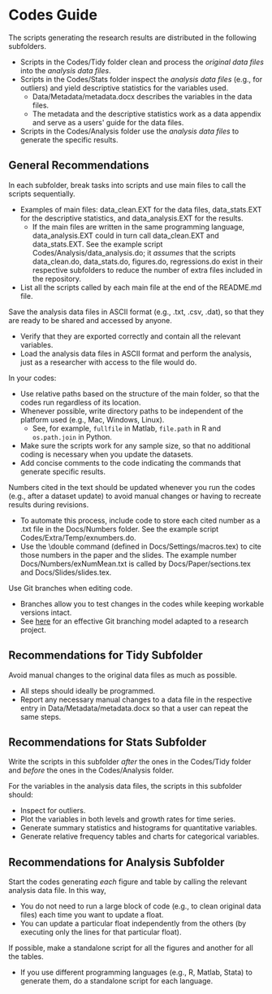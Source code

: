 # Codes Guide

The scripts generating the research results are distributed in the following subfolders.
- Scripts in the Codes/Tidy folder clean and process the *original data files* into the *analysis data files*.
- Scripts in the Codes/Stats folder inspect the *analysis data files* (e.g., for outliers) and yield descriptive statistics for the variables used.
	- Data/Metadata/metadata.docx describes the variables in the data files.
	- The metadata and the descriptive statistics work as a data appendix and serve as a users' guide for the data files.
- Scripts in the Codes/Analysis folder use the *analysis data files* to generate the specific results.


## General Recommendations
In each subfolder, break tasks into scripts and use main files to call the scripts sequentially.
- Examples of main files: data_clean.EXT for the data files, data_stats.EXT for the descriptive statistics, and data_analysis.EXT for the results.
	- If the main files are written in the same programming language, data_analysis.EXT could in turn call data_clean.EXT and data_stats.EXT. See the example script Codes/Analysis/data_analysis.do; it *assumes* that the scripts data_clean.do, data_stats.do, figures.do, regressions.do exist in their respective subfolders to reduce the number of extra files included in the repository.
- List all the scripts called by each main file at the end of the README.md file.

Save the analysis data files in ASCII format (e.g., .txt, .csv, .dat), so that they are ready to be shared and accessed by anyone.
- Verify that they are exported correctly and contain all the relevant variables.
- Load the analysis data files in ASCII format and perform the analysis, just as a researcher with access to the file would do.

In your codes:
- Use relative paths based on the structure of the main folder, so that the codes run regardless of its location.
- Whenever possible, write directory paths to be independent of the platform used (e.g., Mac, Windows, Linux).
	- See, for example, `fullfile` in Matlab, `file.path` in R and `os.path.join` in Python.
- Make sure the scripts work for any sample size, so that no additional coding is necessary when you update the datasets.
- Add concise comments to the code indicating the commands that generate specific results.

Numbers cited in the text should be updated whenever you run the codes (e.g., after a dataset update) to avoid manual changes or having to recreate results during revisions.
- To automate this process, include code to store each cited number as a .txt file in the Docs/Numbers folder. See the example script Codes/Extra/Temp/exnumbers.do.
- Use the \double command (defined in Docs/Settings/macros.tex) to cite those numbers in the paper and the slides. The example number Docs/Numbers/exNumMean.txt is called by Docs/Paper/sections.tex and Docs/Slides/slides.tex.

Use Git branches when editing code.
- Branches allow you to test changes in the codes while keeping workable versions intact.
- See [here](https://github.com/pavelsolis/Git-GitHub-Primer#driessens-branching-model) for an effective Git branching model adapted to a research project.


## Recommendations for Tidy Subfolder
Avoid manual changes to the original data files as much as possible.
- All steps should ideally be programmed.
- Report any necessary manual changes to a data file in the respective entry in Data/Metadata/metadata.docx so that a user can repeat the same steps.


## Recommendations for Stats Subfolder
Write the scripts in this subfolder *after* the ones in the Codes/Tidy folder and *before* the ones in the Codes/Analysis folder.

For the variables in the analysis data files, the scripts in this subfolder should:
- Inspect for outliers.
- Plot the variables in both levels and growth rates for time series.
- Generate summary statistics and histograms for quantitative variables.
- Generate relative frequency tables and charts for categorical variables.


## Recommendations for Analysis Subfolder
Start the codes generating *each* figure and table by calling the relevant analysis data file. In this way,
- You do not need to run a large block of code (e.g., to clean original data files) each time you want to update a float.
- You can update a particular float independently from the others (by executing only the lines for that particular float).

If possible, make a standalone script for all the figures and another for all the tables.
- If you use different programming languages (e.g., R, Matlab, Stata) to generate them, do a standalone script for each language.
